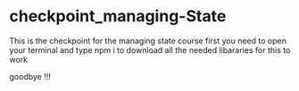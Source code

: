 # checkpoint_managing-State

This is the checkpoint for the managing state course 
first you need to open your terminal and type npm i to download all the needed libararies for this to work 

goodbye !!!
